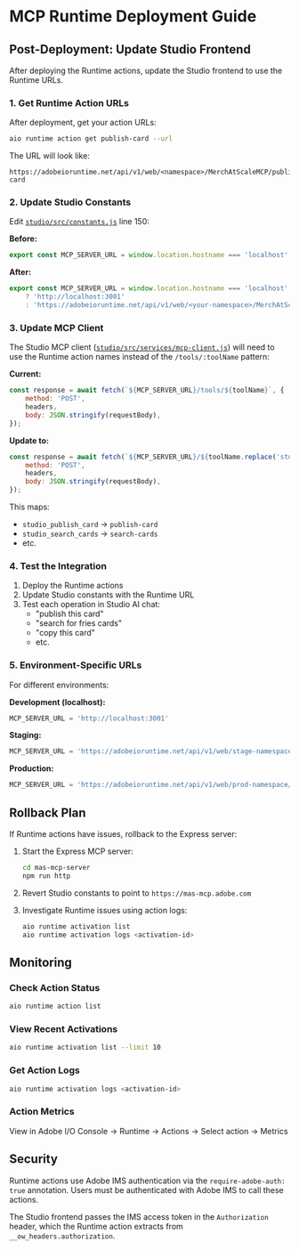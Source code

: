 # MCP Runtime Deployment Guide

## Post-Deployment: Update Studio Frontend

After deploying the Runtime actions, update the Studio frontend to use the Runtime URLs.

### 1. Get Runtime Action URLs

After deployment, get your action URLs:

```bash
aio runtime action get publish-card --url
```

The URL will look like:
```
https://adobeioruntime.net/api/v1/web/<namespace>/MerchAtScaleMCP/publish-card
```

### 2. Update Studio Constants

Edit [`studio/src/constants.js`](../../studio/src/constants.js) line 150:

**Before:**
```javascript
export const MCP_SERVER_URL = window.location.hostname === 'localhost' ? 'http://localhost:3001' : 'https://mas-mcp.adobe.com';
```

**After:**
```javascript
export const MCP_SERVER_URL = window.location.hostname === 'localhost'
    ? 'http://localhost:3001'
    : 'https://adobeioruntime.net/api/v1/web/<your-namespace>/MerchAtScaleMCP';
```

### 3. Update MCP Client

The Studio MCP client ([`studio/src/services/mcp-client.js`](../../studio/src/services/mcp-client.js)) will need to use the Runtime action names instead of the `/tools/:toolName` pattern:

**Current:**
```javascript
const response = await fetch(`${MCP_SERVER_URL}/tools/${toolName}`, {
    method: 'POST',
    headers,
    body: JSON.stringify(requestBody),
});
```

**Update to:**
```javascript
const response = await fetch(`${MCP_SERVER_URL}/${toolName.replace('studio_', '')}`, {
    method: 'POST',
    headers,
    body: JSON.stringify(requestBody),
});
```

This maps:
- `studio_publish_card` → `publish-card`
- `studio_search_cards` → `search-cards`
- etc.

### 4. Test the Integration

1. Deploy the Runtime actions
2. Update Studio constants with the Runtime URL
3. Test each operation in Studio AI chat:
   - "publish this card"
   - "search for fries cards"
   - "copy this card"
   - etc.

### 5. Environment-Specific URLs

For different environments:

**Development (localhost):**
```javascript
MCP_SERVER_URL = 'http://localhost:3001'
```

**Staging:**
```javascript
MCP_SERVER_URL = 'https://adobeioruntime.net/api/v1/web/stage-namespace/MerchAtScaleMCP'
```

**Production:**
```javascript
MCP_SERVER_URL = 'https://adobeioruntime.net/api/v1/web/prod-namespace/MerchAtScaleMCP'
```

## Rollback Plan

If Runtime actions have issues, rollback to the Express server:

1. Start the Express MCP server:
   ```bash
   cd mas-mcp-server
   npm run http
   ```

2. Revert Studio constants to point to `https://mas-mcp.adobe.com`

3. Investigate Runtime issues using action logs:
   ```bash
   aio runtime activation list
   aio runtime activation logs <activation-id>
   ```

## Monitoring

### Check Action Status
```bash
aio runtime action list
```

### View Recent Activations
```bash
aio runtime activation list --limit 10
```

### Get Action Logs
```bash
aio runtime activation logs <activation-id>
```

### Action Metrics
View in Adobe I/O Console → Runtime → Actions → Select action → Metrics

## Security

Runtime actions use Adobe IMS authentication via the `require-adobe-auth: true` annotation. Users must be authenticated with Adobe IMS to call these actions.

The Studio frontend passes the IMS access token in the `Authorization` header, which the Runtime action extracts from `__ow_headers.authorization`.
